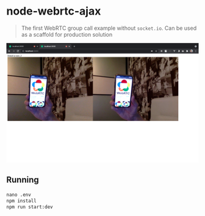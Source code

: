 # node-webrtc-ajax

> The first WebRTC group call example without `socket.io`. Can be used as a scaffold for production solution

![screenshot](./docs/screenshot.png)

## Running

```
nano .env
npm install
npm run start:dev
```
